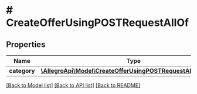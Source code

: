# # CreateOfferUsingPOSTRequestAllOf

## Properties

Name | Type | Description | Notes
------------ | ------------- | ------------- | -------------
**category** | [**\AllegroApi\Model\CreateOfferUsingPOSTRequestAllOfCategory**](CreateOfferUsingPOSTRequestAllOfCategory.md) |  | [optional]

[[Back to Model list]](../../README.md#models) [[Back to API list]](../../README.md#endpoints) [[Back to README]](../../README.md)
